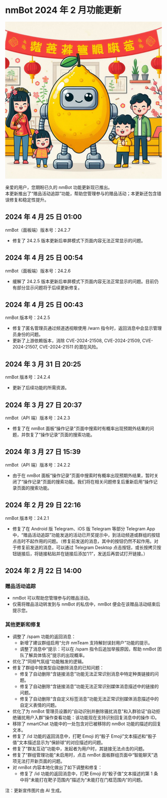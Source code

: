 # nmBot 2024 年 2 月功能更新

![更新宣传图](../img/update-pictures/nmbot-2402-spring-festival.jpg)

亲爱的用户，您期盼已久的 nmBot 功能更新现已推出。  
本更新推出了“赠品活动追踪”功能，帮助您管理参与的赠品活动；本更新还包含错误修复和稳定性提升。

## 2024 年 4 月 25 日 01:00
nmBot（面板端）版本号：24.2.7

- 修复了 24.2.5 版本更新后单屏模式下页面内容无法正常显示的问题。

## 2024 年 4 月 25 日 00:54
nmBot（面板端）版本号：24.2.6

- 缓解了 24.2.5 版本更新后单屏模式下页面内容无法正常显示的问题。目前仍有部分显示问题将于后续更新修复。

## 2024 年 4 月 25 日 00:43
nmBot 版本号：24.2.5

- 修复了匿名管理员通过频道透视眼使用 /warn 指令时，返回消息中会显示管理员身份的问题。
- 更新了上游依赖版本，消除 CVE-2024-21508, CVE-2024-21509, CVE-2024-21507, CVE-2024-21511 的潜在风险。

## 2024 年 3 月 31 日 20:25
nmBot 版本号：24.2.4

- 更新了后续功能的所需资源。

## 2024 年 3 月 27 日 20:37
nmBot（API 端）版本号：24.2.3

- 修复了在 nmBot 面板“操作记录”页面中搜索时有概率出现预期外结果的问题，并恢复了“操作记录”页面的搜索功能。

## 2024 年 3 月 27 日 15:39
nmBot（API 端）版本号：24.2.2

- 由于在 nmBot 面板“操作记录”页面中搜索时有概率出现预期外结果，暂时关闭了“操作记录”页面的搜索功能。我们将在相关问题修复后重新启用“操作记录页面的搜索功能。

## 2024 年 2 月 29 日 22:16
nmBot 版本号：24.2.1

- 修复了在 Android 版 Telegram、iOS 版 Telegram 等部分 Telegram App 中，“赠品活动追踪”功能发送的活动已开奖提示中，到活动频道或群组的按钮点击时不起作用的问题。（修复前发送的消息，其中的按钮仍然不起作用。对于修复前发送的消息，可以通过 Telegram Desktop 点击按钮，或长按拷贝按钮链接后，将链接粘贴并在链接后添加“/1”，发送后再尝试打开链接。）

## 2024 年 2 月 22 日 14:00

### 赠品活动追踪
- nmBot 可以帮助您管理参与的赠品活动。
- 仅需将赠品活动转发到与 nmBot 的私信中，nmBot 便会在该赠品活动结束后提示您。

### 其他更新和修复
- 调整了 /spam 功能的返回消息：
    - 新增了建议群组启用“允许 nmTeam 支持解封误封用户”功能的提示。
    - 调整了消息中“提示：可以在 /spam 指令后追加举报原因，帮助 nmBot 团队了解具体情况”提示的出现概率。
- 优化了“同频气氛组”功能触发的逻辑。
- 修复了群组中按类型自动删除消息的已知问题：
    - 修复了自动删除“含链接消息”功能无法正常识别消息中特定种类链接的问题。
    - 修复了自动删除“含链接消息”功能无法正常识别媒体消息描述中的链接的问题。
    - 修复了自动删除“含自定义标签消息”功能无法正常识别媒体消息描述中的自定义表情的问题。
- 优化了为 nmBot 管理员设置的“自动识别并删除骚扰消息”和入群验证“自动拒绝骚扰用户入群”操作查看功能：该功能现在支持识别回复消息中的操作 ID。
- 移除了 nmartChat 功能中的一处包含对已被移除的 nmBot 功能的描述的回复文本。
- 修复了 /id 功能的返回消息中，打靶 Emoji 的“骰子 Emoji”文本描述和“骰子值”文本描述显示为“保龄球”的对应描述的问题。
- 修复了“群友互动”功能中，发起者为用户时，其链接无法点击的问题。
- 修复了“群组管理功能”未启用时，点击 nmBot 面板群组页面中“智能聊天”选项无法打开新页面的问题。
- 对 nmBot 内容本地化做出了如下调整和修复：
    - 修复了 /id 功能的返回消息中，打靶 Emoji 的“骰子值”文本描述的第 1 条中将“未能打在靶子范围内”描述为“未能打在门框范围内”的问题。

注：更新宣传图片由 AI 生成。
